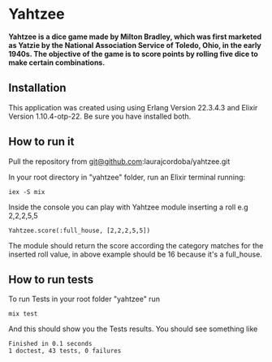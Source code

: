 # Yahtzee

**Yahtzee is a dice game made by Milton Bradley, which was first marketed as Yatzie by the National Association Service of Toledo, Ohio, in the early 1940s. The objective of the game is to score points by rolling five dice to make certain combinations.**

## Installation
This application was created using using Erlang Version 22.3.4.3 and Elixir Version  1.10.4-otp-22. Be sure you have installed both.

## How to run it
Pull the repository from git@github.com:laurajcordoba/yahtzee.git

In your root directory in "yahtzee" folder, run an Elixir terminal running:

```
iex -S mix
```
Inside the console you can play with Yahtzee module inserting a roll e.g 2,2,2,5,5

```
Yahtzee.score(:full_house, [2,2,2,5,5])
```
The module should return the score according the category matches for the inserted roll value, in above example should be 16 because it's a full_house.

## How to run tests
To run Tests in your root folder "yahtzee" run

```
mix test
```
And this should show you the Tests results. You should see something like

```
Finished in 0.1 seconds
1 doctest, 43 tests, 0 failures
```
